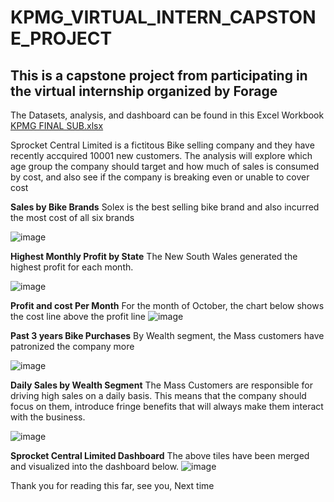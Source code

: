 # KPMG_VIRTUAL_INTERN_CAPSTONE_PROJECT
## This is a capstone project from participating in the virtual internship organized by Forage
The Datasets, analysis, and dashboard can be found in this Excel Workbook [KPMG FINAL SUB.xlsx](https://github.com/Kaotharr/KPMG_VIRTUAL_INTERN_CAPSTONE_PROJECT/files/10860207/KPMG.FINAL.SUB.xlsx)

Sprocket Central Limited is a fictitous Bike selling company and they have recently accquired 10001 new customers. The analysis will explore which age group the company should target and how much of sales is consumed by cost, and also see if the company is breaking even or unable to cover cost 

**Sales by Bike Brands**
 Solex is the best selling bike brand and also incurred the most cost of all six brands
 
![image](https://user-images.githubusercontent.com/105249585/222097974-be7af252-b3a8-4638-ad3a-9e38a231704c.png)



**Highest Monthly Profit by State**
The New South Wales generated the highest profit for each month. 

![image](https://user-images.githubusercontent.com/105249585/222109845-fec67d3e-d5c3-44d6-8cd4-50579fb4ae4f.png)



**Profit and cost Per Month**
For the month of October, the chart below shows the cost line above the profit line
![image](https://user-images.githubusercontent.com/105249585/222109649-14e820bf-7382-4ace-af8a-6b2a48990198.png)


**Past 3 years Bike Purchases**
By Wealth segment, the Mass customers have patronized the company more

![image](https://user-images.githubusercontent.com/105249585/222106828-1536f27e-3701-40f2-ac0c-06fef12b30b2.png)

**Daily Sales by Wealth Segment**
The Mass Customers are responsible for driving high sales on a daily basis. This means that the company should focus on them, introduce fringe benefits that will always make them interact with the business.

![image](https://user-images.githubusercontent.com/105249585/222110524-fc1b8af2-b5be-456a-b62f-08fb7e006e5c.png)


**Sprocket Central Limited Dashboard**
The above tiles have been merged and  visualized into the dashboard below.
![image](https://user-images.githubusercontent.com/105249585/222111508-84477ee4-2d43-47d1-8560-d09f050d2b90.png)


Thank you for reading this far, see you, Next time
